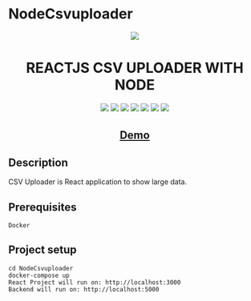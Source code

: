 # NodeCsvuploader
<p align="center">
	<img src="https://media.giphy.com/media/v7F7rDSSSk9W3q6nsl/giphy.gif"><br>
</p>

<h1 align="center">REACTJS CSV UPLOADER WITH NODE</h1>
<h6 align="center">

  <img src="https://img.shields.io/badge/Made%20by-Aman-brightgreen" >
  <img src="https://img.shields.io/badge/REACT-17.0.2-green.svg">
  <img src="https://badges.frapsoft.com/os/v1/open-source.svg?v=103" >
  <img src="https://img.shields.io/github/stars/amanjain7838/Csvuploader">
  <img src="https://img.shields.io/github/languages/top/amanjain7838/NodeCsvuploader.svg">
  <img src="https://img.shields.io/github/issues/amanjain7838/NodeCsvuploader.svg">
  <img src="https://img.shields.io/badge/PRs-welcome-brightgreen.svg?style=flat">
</h6>
<h2 align="center"><a href="https://agile-forest-34308.herokuapp.com" target="_blank">Demo</a></h2>


## Description

CSV Uploader is React application to show large data.

## Prerequisites
```
Docker
```

## Project setup
```
cd NodeCsvuploader
docker-compose up
React Project will run on: http://localhost:3000
Backend will run on: http://localhost:5000
```